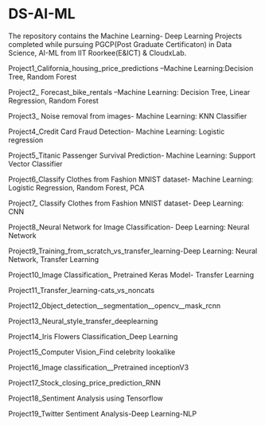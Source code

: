 # DS-AI-ML
The repository contains the Machine Learning- Deep Learning Projects completed while pursuing PGCP(Post Graduate Certificaton) in Data Science, AI-ML from IIT Roorkee(E&ICT) & CloudxLab. 

Project1_California_housing_price_predictions –Machine Learning:Decision Tree, Random Forest

Project2_ Forecast_bike_rentals –Machine Learning: Decision Tree, Linear Regression, Random Forest

Project3_ Noise removal from images- Machine Learning: KNN Classifier

Project4_Credit Card Fraud Detection- Machine Learning: Logistic regression

Project5_Titanic Passenger Survival Prediction- Machine Learning:  Support Vector Classifier

Project6_Classify Clothes from Fashion MNIST dataset- Machine Learning:  Logistic Regression, Random Forest, PCA

Project7_ Classify Clothes from Fashion MNIST dataset- Deep Learning: CNN

Project8_Neural Network for Image Classification- Deep Learning: Neural Network

Project9_Training_from_scratch_vs_transfer_learning-Deep Learning: Neural Network, Transfer Learning

Project10_Image Classification_ Pretrained Keras Model- Transfer Learning

Project11_Transfer_learning-cats_vs_noncats

Project12_Object_detection__segmentation__opencv__mask_rcnn

Project13_Neural_style_transfer_deeplearning

Project14_Iris Flowers Classification_Deep Learning

Project15_Computer Vision_Find celebrity lookalike

Project16_Image classification__Pretrained inceptionV3

Project17_Stock_closing_price_prediction_RNN

Project18_Sentiment Analysis using Tensorflow

Project19_Twitter Sentiment Analysis-Deep Learning-NLP
